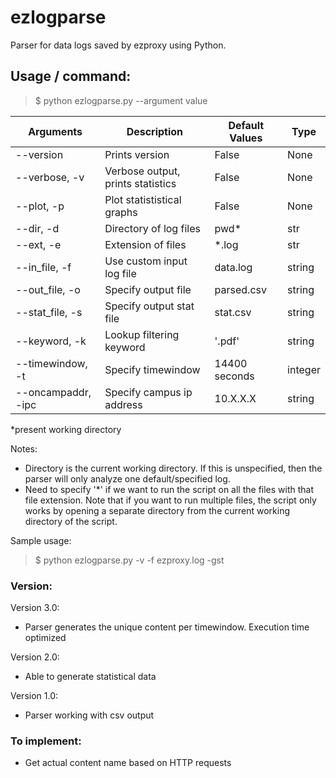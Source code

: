 # ezlogparse
Parser for data logs saved by ezproxy using Python.

## Usage / command:
> $ python ezlogparse.py --argument value

| Arguments | Description | Default Values | Type |
| --- | --- | --- | --- |
| --version | Prints version | False | None
| --verbose, -v | Verbose output, prints statistics | False | None
| --plot, -p | Plot statististical graphs | False | None
| --dir, -d | Directory of log files | pwd* | str
| --ext, -e | Extension of files | *.log | str
| --in_file, -f | Use custom input log file | data.log | string
| --out_file, -o | Specify output file | parsed.csv | string
| --stat_file, -s | Specify output stat file | stat.csv | string
| --keyword, -k | Lookup filtering keyword | '.pdf' | string
| --timewindow, -t | Specify timewindow | 14400 seconds | integer
| --oncampaddr, -ipc | Specify campus ip address | 10.X.X.X | string

*present working directory

Notes:

- Directory is the current working directory. If this is unspecified, then the parser will only analyze one default/specified log.
- Need to specify '*' if we want to run the script on all the files with that file extension. Note that if you want to run multiple files, the script only works by opening a separate directory from the current working directory of the script.
    
Sample usage: 

> $ python ezlogparse.py -v -f ezproxy.log -gst

### Version:

Version 3.0:
  - Parser generates the unique content per timewindow. Execution time optimized
  
Version 2.0:
  - Able to generate statistical data

Version 1.0:
  - Parser working with csv output
  
### To implement:

- Get actual content name based on HTTP requests
